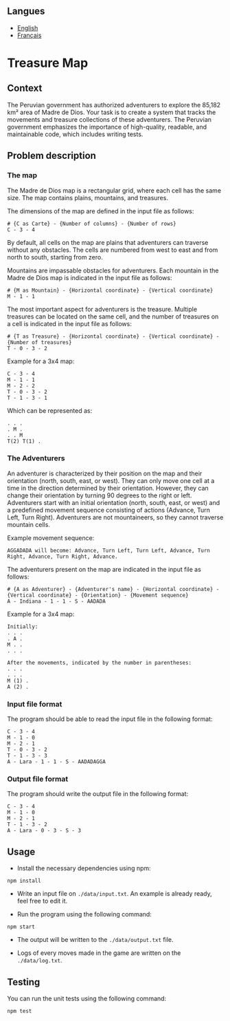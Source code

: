 <!-- Language : English -->

## Langues
- [English](README.md)
- [Français](README.fr.md)

# Treasure Map

## Context

The Peruvian government has authorized adventurers to explore the 85,182 km² area of Madre de Dios. Your task is to create a system that tracks the movements and treasure collections of these adventurers. The Peruvian government emphasizes the importance of high-quality, readable, and maintainable code, which includes writing tests.

## Problem description

### The map

The Madre de Dios map is a rectangular grid, where each cell has the same size. The map contains plains, mountains, and treasures.

The dimensions of the map are defined in the input file as follows:

```
# {C as Carte} - {Number of columns} - {Number of rows}
C - 3 - 4
```

By default, all cells on the map are plains that adventurers can traverse without any obstacles. The cells are numbered from west to east and from north to south, starting from zero.

Mountains are impassable obstacles for adventurers. Each mountain in the Madre de Dios map is indicated in the input file as follows:

```
# {M as Mountain} - {Horizontal coordinate} - {Vertical coordinate}
M - 1 - 1
```

The most important aspect for adventurers is the treasure. Multiple treasures can be located on the same cell, and the number of treasures on a cell is indicated in the input file as follows:

```
# {T as Treasure} - {Horizontal coordinate} - {Vertical coordinate} - {Number of treasures}
T - 0 - 3 - 2
```

Example for a 3x4 map:

```
C - 3 - 4
M - 1 - 1
M - 2 - 2
T - 0 - 3 - 2
T - 1 - 3 - 1
```

Which can be represented as:

```
. . .
. M .
. . M
T(2) T(1) .
```

### The Adventurers

An adventurer is characterized by their position on the map and their orientation (north, south, east, or west). They can only move one cell at a time in the direction determined by their orientation. However, they can change their orientation by turning 90 degrees to the right or left. Adventurers start with an initial orientation (north, south, east, or west) and a predefined movement sequence consisting of actions (Advance, Turn Left, Turn Right). Adventurers are not mountaineers, so they cannot traverse mountain cells.

Example movement sequence:
```
AGGADADA will become: Advance, Turn Left, Turn Left, Advance, Turn Right, Advance, Turn Right, Advance.
```

The adventurers present on the map are indicated in the input file as follows:

```
# {A as Adventurer} - {Adventurer's name} - {Horizontal coordinate} - {Vertical coordinate} - {Orientation} - {Movement sequence}
A - Indiana - 1 - 1 - S - AADADA
```

Example for a 3x4 map:

```
Initially:
. . .
. A .
M . .
. . .

After the movements, indicated by the number in parentheses:
. . .
. . .
M (1) .
A (2) .
```

### Input file format

The program should be able to read the input file in the following format:

```
C - 3 - 4
M - 1 - 0
M - 2 - 1
T - 0 - 3 - 2
T - 1 - 3 - 3
A - Lara - 1 - 1 - S - AADADAGGA
```

### Output file format

The program should write the output file in the following format:

```
C - 3 - 4
M - 1 - 0
M - 2 - 1
T - 1 - 3 - 2
A - Lara - 0 - 3 - S - 3
```

## Usage

- Install the necessary dependencies using npm:

```npm install```

- Write an input file on `./data/input.txt`. An example is already ready, feel free to edit it.

- Run the program using the following command:

```npm start```

- The output will be written to the `./data/output.txt` file.

- Logs of every moves made in the game are written on the `./data/log.txt`.

## Testing

You can run the unit tests using the following command:

```npm test```